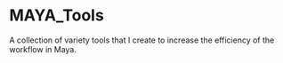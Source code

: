 # MAYA_Tools
A collection of variety tools that I create to increase the efficiency of the workflow in Maya.
